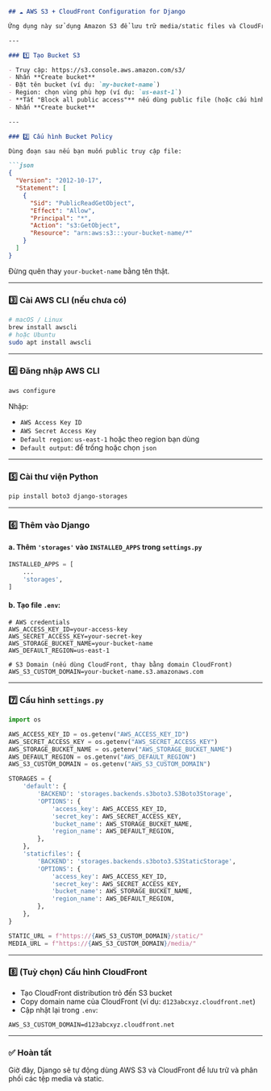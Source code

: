 ````markdown
## ☁️ AWS S3 + CloudFront Configuration for Django

Ứng dụng này sử dụng Amazon S3 để lưu trữ media/static files và CloudFront để phân phối nhanh hơn qua CDN.

---

### 1️⃣ Tạo Bucket S3

- Truy cập: https://s3.console.aws.amazon.com/s3/
- Nhấn **Create bucket**
- Đặt tên bucket (ví dụ: `my-bucket-name`)
- Region: chọn vùng phù hợp (ví dụ: `us-east-1`)
- **Tắt "Block all public access"** nếu dùng public file (hoặc cấu hình bằng policy sau)
- Nhấn **Create bucket**

---

### 2️⃣ Cấu hình Bucket Policy

Dùng đoạn sau nếu bạn muốn public truy cập file:

```json
{
  "Version": "2012-10-17",
  "Statement": [
    {
      "Sid": "PublicReadGetObject",
      "Effect": "Allow",
      "Principal": "*",
      "Action": "s3:GetObject",
      "Resource": "arn:aws:s3:::your-bucket-name/*"
    }
  ]
}
````

Đừng quên thay `your-bucket-name` bằng tên thật.

---

### 3️⃣ Cài AWS CLI (nếu chưa có)

```bash
# macOS / Linux
brew install awscli
# hoặc Ubuntu
sudo apt install awscli
```

---

### 4️⃣ Đăng nhập AWS CLI

```bash
aws configure
```

Nhập:

* `AWS Access Key ID`
* `AWS Secret Access Key`
* `Default region`: `us-east-1` hoặc theo region bạn dùng
* `Default output`: để trống hoặc chọn `json`

---

### 5️⃣ Cài thư viện Python

```bash
pip install boto3 django-storages
```

---

### 6️⃣ Thêm vào Django

#### a. Thêm `'storages'` vào `INSTALLED_APPS` trong `settings.py`

```python
INSTALLED_APPS = [
    ...
    'storages',
]
```

#### b. Tạo file `.env`:

```env
# AWS credentials
AWS_ACCESS_KEY_ID=your-access-key
AWS_SECRET_ACCESS_KEY=your-secret-key
AWS_STORAGE_BUCKET_NAME=your-bucket-name
AWS_DEFAULT_REGION=us-east-1

# S3 Domain (nếu dùng CloudFront, thay bằng domain CloudFront)
AWS_S3_CUSTOM_DOMAIN=your-bucket-name.s3.amazonaws.com
```

---

### 7️⃣ Cấu hình `settings.py`

```python
import os

AWS_ACCESS_KEY_ID = os.getenv("AWS_ACCESS_KEY_ID")
AWS_SECRET_ACCESS_KEY = os.getenv("AWS_SECRET_ACCESS_KEY")
AWS_STORAGE_BUCKET_NAME = os.getenv("AWS_STORAGE_BUCKET_NAME")
AWS_DEFAULT_REGION = os.getenv("AWS_DEFAULT_REGION")
AWS_S3_CUSTOM_DOMAIN = os.getenv("AWS_S3_CUSTOM_DOMAIN")

STORAGES = {
    'default': {
        'BACKEND': 'storages.backends.s3boto3.S3Boto3Storage',
        'OPTIONS': {
            'access_key': AWS_ACCESS_KEY_ID,
            'secret_key': AWS_SECRET_ACCESS_KEY,
            'bucket_name': AWS_STORAGE_BUCKET_NAME,
            'region_name': AWS_DEFAULT_REGION,
        },
    },
    'staticfiles': {
        'BACKEND': 'storages.backends.s3boto3.S3StaticStorage',
        'OPTIONS': {
            'access_key': AWS_ACCESS_KEY_ID,
            'secret_key': AWS_SECRET_ACCESS_KEY,
            'bucket_name': AWS_STORAGE_BUCKET_NAME,
            'region_name': AWS_DEFAULT_REGION,
        },
    },
}

STATIC_URL = f"https://{AWS_S3_CUSTOM_DOMAIN}/static/"
MEDIA_URL = f"https://{AWS_S3_CUSTOM_DOMAIN}/media/"
```

---

### 8️⃣ (Tuỳ chọn) Cấu hình CloudFront

* Tạo CloudFront distribution trỏ đến S3 bucket
* Copy domain name của CloudFront (ví dụ: `d123abcxyz.cloudfront.net`)
* Cập nhật lại trong `.env`:

```env
AWS_S3_CUSTOM_DOMAIN=d123abcxyz.cloudfront.net
```

---

### ✅ Hoàn tất

Giờ đây, Django sẽ tự động dùng AWS S3 và CloudFront để lưu trữ và phân phối các tệp media và static.